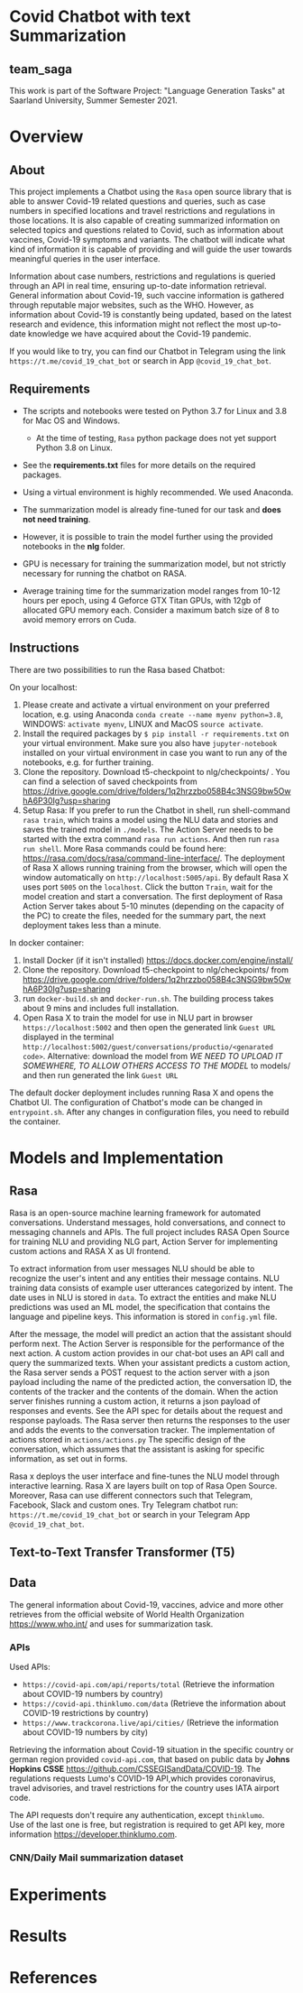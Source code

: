 # Covid Chatbot with text Summarization

## team_saga

This work is part of the Software Project: "Language Generation Tasks" at Saarland University, Summer Semester 2021.


# Overview

## About

This project implements a Chatbot using the `Rasa` open source library that is able to answer Covid-19 related questions and queries, such as case numbers in specified locations and travel restrictions and regulations in those locations. It is also capable of creating summarized information on selected topics and questions related to Covid, such as information about vaccines, Covid-19 symptoms and variants. The chatbot will indicate what kind of information it is capable of providing and will guide the user towards meaningful queries in the user interface.

Information about case numbers, restrictions and regulations is queried through an API in real time, ensuring up-to-date information retrieval. General information about Covid-19, such vaccine information is gathered through reputable major websites, such as the WHO. However, as information about Covid-19 is constantly being updated, based on the latest research and evidence, this information might not reflect the most up-to-date knowledge we have acquired about the Covid-19 pandemic. 

If you would like to try, you can find our Chatbot in Telegram using the link `https://t.me/covid_19_chat_bot` 
or search in App `@covid_19_chat_bot`.

## Requirements

* The scripts and notebooks were tested on Python 3.7 for Linux and 3.8 for Mac OS and Windows.
  * At the time of testing, `Rasa` python package does not yet support Python 3.8 on Linux.
* See the **requirements.txt** files for more details on the required packages.
* Using a virtual environment is highly recommended. We used Anaconda.

* The summarization model is already fine-tuned for our task and **does not need training**.
* However, it is possible to train the model further using the provided notebooks in the **nlg** folder. 
* GPU is necessary for training the summarization model, but not strictly necessary for running the chatbot on RASA.
* Average training time for the summarization model ranges from 10-12 hours per epoch, using 4 Geforce GTX Titan GPUs, with 12gb of allocated GPU memory each. Consider a maximum batch size of 8 to avoid memory errors on Cuda.

## Instructions

There are two possibilities to run the Rasa based Chatbot:

On your localhost:

1. Please create and activate a virtual environment on your preferred location, e.g. using Anaconda `conda create --name myenv python=3.8`, WINDOWS: `activate myenv`, LINUX and MacOS `source activate`.
2. Install the required packages by `$ pip install -r requirements.txt` on your virtual environment. Make sure you also have `jupyter-notebook` installed on your virtual environment in case you want to run any of the notebooks, e.g. for further training.
3. Clone the repository. Download t5-checkpoint to nlg/checkpoints/ . You can find a selection of saved checkpoints from https://drive.google.com/drive/folders/1q2hrzzbo058B4c3NSG9bw5OwhA6P30Ig?usp=sharing
4. Setup Rasa: 
    If you prefer to run the Chatbot in shell, run shell-command `rasa train`, which trains a model 
    using the NLU data and stories and saves the trained model in `./models`. The Action Server needs to be started with the extra command `rasa run actions`.
    And then run `rasa run shell`. More Rasa commands could be found here: https://rasa.com/docs/rasa/command-line-interface/. 
    The deployment of Rasa X allows running training from the browser, which will open the window automatically on `http://localhost:5005/api`. By default Rasa X
    uses port `5005` on the `localhost`. Click the button `Train`, wait for the model creation and start a conversation.
The first deployment of Rasa Action Server takes about 5-10 minutes (depending on the capacity of the PC) to create the files,
needed for the summary part, the next deployment takes less than a minute.

In docker container:

1. Install Docker (if it isn't installed) https://docs.docker.com/engine/install/
2. Clone the repository. Download t5-checkpoint to nlg/checkpoints/ from https://drive.google.com/drive/folders/1q2hrzzbo058B4c3NSG9bw5OwhA6P30Ig?usp=sharing
3. run `docker-build.sh` and `docker-run.sh`. The building process takes about 9 mins and includes full installation. 
4. Open Rasa X to train the model for use in NLU part in browser `https://localhost:5002` and then open the generated link `Guest URL` displayed in the terminal 
`http://localhost:5002/guest/conversations/productio/<genarated code>`.
    Alternative: download the model from *WE NEED TO UPLOAD IT SOMEWHERE, TO ALLOW OTHERS ACCESS TO THE MODEL* to models/ and then run generated the link `Guest URL`

The default docker deployment includes running Rasa X and opens the Chatbot UI. The configuration of Chatbot's mode can be changed in 
`entrypoint.sh`. After any changes in configuration files, you need to rebuild the container.

# Models and Implementation

## Rasa

Rasa is an open-source machine learning framework for automated conversations. Understand messages, hold conversations, and connect to messaging channels and APIs.
The full project includes RASA Open Source for training NLU and providing NLG part, Action Server for implementing custom actions and RASA X as UI frontend.

To extract information from user messages NLU should be able to recognize the user's intent and any entities their message contains. 
NLU training data consists of example user utterances categorized by intent. The date uses in NLU is stored in `data`. To extract the entities and make NLU predictions was used an ML model,
the specification that contains the language and pipeline keys. This information is stored in `config.yml` file. 

After the message, the model will predict an action that the assistant should perform next. The Action Server is responsible for the performance of the next action.
A custom action provides in our chat-bot uses an API call and query the summarized texts. When your assistant predicts a custom action, the Rasa server sends a POST request to the action server
with a json payload including the name of the predicted action, the conversation ID, the contents of the tracker and the contents of the domain.
When the action server finishes running a custom action, it returns a json payload of responses and events. See the API spec for details about the request and response payloads.
The Rasa server then returns the responses to the user and adds the events to the conversation tracker. The implementation of actions stored in `actions/actions.py`
The specific design of the conversation, which assumes that the assistant is asking for specific information, as set out in forms.

Rasa x deploys the user interface and fine-tunes the NLU model through interactive learning. Rasa X are layers built on top of Rasa Open Source.
Moreover, Rasa can use different connectors such that Telegram, Facebook, Slack and custom ones. 
Try Telegram chatbot run: `https://t.me/covid_19_chat_bot` or search in your Telegram App `@covid_19_chat_bot`.

## Text-to-Text Transfer Transformer (T5)

## Data
The general information about Covid-19, vaccines, advice and more other retrieves from the official website of
 World Health Organization https://www.who.int/ and uses for summarization task.
### APIs
Used APIs:
* `https://covid-api.com/api/reports/total` (Retrieve the information about COVID-19 numbers by country)
* `https://covid-api.thinklumo.com/data` (Retrieve the information about COVID-19 restrictions by country)
* `https://www.trackcorona.live/api/cities/` (Retrieve the information about COVID-19 numbers by city)
 
Retrieving the information about Covid-19 situation in the specific country or german region provided `covid-api.com`, that 
based on public data by **Johns Hopkins CSSE** https://github.com/CSSEGISandData/COVID-19.
The regulations requests Lumo's COVID-19 API,which provides coronavirus, travel advisories, and travel restrictions for the country uses IATA airport code.

The API requests don't require any authentication, except `thinklumo`.  
Use of the last one is free, but registration is required to get API key, more information https://developer.thinklumo.com.

### CNN/Daily Mail summarization dataset

# Experiments

# Results

# References
